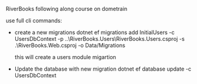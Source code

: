 RiverBooks following along course on dometrain

use full cli commands:

- create a new migrations
  dotnet ef migrations add InitialUsers -c UsersDbContext -p ..\RiverBooks.Users\RiverBooks.Users.csproj -s .\RiverBooks.Web.csproj -o Data/Migrations

  this will create a users module migartion

- Update the database with new migration
  dotnet ef database update -c UsersDbContext

  
